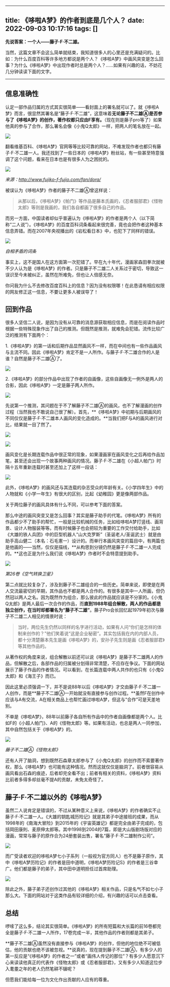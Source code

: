 
---
title: 《哆啦A梦》的作者到底是几个人？
date: 2022-09-03 10:17:16
tags: []
---


**先说答案：一个人——藤子·F·不二雄。**

当然，这篇文章不会这么简单就结束，我知道很多人的心里还是充满疑问的。比如：为什么百度百科等许多地方都说是两个人？《哆啦A梦》中画风突变是怎么回事？为什么《哆啦A梦》中出现作者时总是两个人？……如果有兴趣的话，不妨花几分钟读读下面的文字。

---

## 信息准确性

认定一部作品归属的方式其实很简单——看封面上的署名就可以了。就《哆啦A梦》而言，很显然其署名是“藤子·F·不二雄”，这意味着**无论藤子不二雄Ⓐ是否参与了《哆啦A梦》的创作，著作权都只应由F享有。**（现在则是藤子pro等了）如果他真的参与了合作，那么署名会像《小鬼Q太郎》一样，把两人的笔名放在一起。

![](https://pic2.zhimg.com/80/v2-d8ef4701495aec447d66f04583ac1025_1440w.jpg)

翻看维基百科、《哆啦A梦》官网等等比较可靠的网站，不难发现作者也都只有藤子·F·不二雄一人。我还找到了一些日本的《哆啦A梦》粉丝站，有一些甚至特意强调了这个问题，看来在日本也是有很多人为之困扰的。

![](https://pic1.zhimg.com/80/v2-3360334b65909b125a15190363cb7444_1440w.jpg)

_来源：http://www.fujiko-f-fujio.com/fan/dora/_

被误认为《哆啦A梦》作者的藤子不二雄Ⓐ曾这样说：

> 从那以后，《哆啦A梦》《帕门》等作品是藤本氏画的，《忍者服部君》《怪物太郎》等则是我画的，我们各自都画了很多自己的作品。

而另一方面，中国读者却似乎普遍认为《哆啦A梦》的作者是两个人（以下简称“二人说”）。《哆啦A梦》的百度百科词条看起来很完善，竟也会把作者这种基本信息弄错。而在2007年央视播出的《岩松看日本》中，也犯下了同样的错误。

![](https://pic3.zhimg.com/80/v2-2a12d668409c1d305ad5ab2082a8cdd2_1440w.jpg)

_自相矛盾的词条_

事实上，这不是国人在这方面第一次犯错了。早在九十年代，漫画家森田拳次就被不少人认为是《哆啦A梦》的作者。只是藤子不二雄二人关系过于密切，导致这一误识至今未被纠正，虽然在所难免，但也让人倍感无奈。

你问我为什么不去修改百度百科上的信息？因为没有权限哪！在此恳请有相应权限的网友修正这一信息，不要让更多人被误导了！

## 回到作品

很多人坚信二人说，是因为没有从可靠的消息源获取相应信息，而是在阅读作品时根据一些特殊现象作出了自己的推测。但既然是推测，就难免会犯错。流传比较广泛的推测有下面两个：

1.《哆啦A梦》的第一话和后期作品显然画风不一样，而在中间也有一些作品画风与主流不同。因此《哆啦A梦》肯定不是一人所作。与藤子·F·不二雄合作的人是谁？自然是藤子不二雄Ⓐ了。

![](https://pic4.zhimg.com/80/v2-eb45443c2294f012c134fb64461e7def_1440w.jpg)

2.《哆啦A梦》的部分作品中出现了作者的自画像，这些自画像无一例外是两人的合影，因此《哆啦A梦》一定是藤子两人所作。

![](https://pic3.zhimg.com/80/v2-59670e454191af6e339c31e27eccfe82_1440w.jpg)

先说第一个推测，其问题在于不了解藤子不二雄Ⓐ的画风，也不了解漫画的创作过程（当然我也不敢说自己很了解）。首先，**《哆啦A梦》中初期与后期画风的不同仅仅是藤子·F·不二雄本人画风的变化造成的。**当我们把F与A的画风进行对比，结果就一目了然了。

![](https://pic3.zhimg.com/80/v2-092c2211c02acd26b143bb92a9fbe742_1440w.jpg)

![](https://pic4.zhimg.com/80/v2-b4c131008be80a204d9c5c2fecbeed53_1440w.jpg)

画风变化是长期连载作品中很正常的现象，如果漫画家在画风变化之后再给作品加笔，甚至还会出现一个故事两种画风的情况。藤子·F·不二雄在《小超人帕门》时隔十五年重新连载时甚至还加上了这样一段话：

![](https://pic1.zhimg.com/80/v2-72566168bc40d377052739b54462d610_1440w.jpg)

此外，《哆啦A梦》的画风还与其连载的杂志受众的年龄有关。《小学四年生》中的人物就和《小学一年生》有很大的区别，比起《幼稚园》更是像两部作品。

关于两位藤子的画风具体有什么不同，可以参考下面的答案。

那么中途的画风突变又是怎么回事？其实是藤子助手的代笔。《哆啦A梦》所有的作品都少不了助手的帮忙，一般是比较机械的任务，比如给哆啦A梦打竖线、画背景、设计人物服装等等。而有时候藤子也会把较为重要的工作交付给助手，比如《大雄的铁人兵团》中的巨型机器人“山大克罗斯”（圣诞老人/圣诞武士）就是由助手高山健二（本名：石毛憲一）设计的。而单行本画风突变的篇目中，有两篇也是他画的——当然，仅仅是描线，**从构思到分镜仍然是藤子·F·不二雄一人完成的。**这也正是为什么我们说《哆啦A梦》作者时不会特意提到助手。

![](https://pic1.zhimg.com/80/v2-3cf7f6131aec774dcab5a131f4070d0c_1440w.jpg)

_第26卷《空气转换卫星》_

第二点就比较复杂了，涉及到藤子不二雄组合的一些历史。简单来说，即使是在两人交流最密切的早期，其作品也不都是两人合作的。有很多是其中一人所画，但仍然冠以两人之名。因为既然作为组合，那么彼此的作品就应该是不分家的。《小鬼Q太郎》是两人最后一次合作的作品，而**直到1988年组合解散，两人的作品都是独立创作，在当时却都署名为“藤子不二雄”**。藤子Pro会长回忆起1979年初次与藤子不二雄二人相见的情景时说：

> 当时，两位先生仍然以同样的名字进行活动，如果有人问“你们是怎样的体制来创作的？”他们笑着说“这是企业秘密”。其实包括我在内的内部人员，都十分清楚藤本先生是画《哆啦A梦》的，安孙子先生则是画《忍者服部君》等其他作品的。

从著作权的角度来说，组合解散以前还可以说《哆啦A梦》是藤子不二雄两人的作品，但解散之后，各部作品的归属被分划得非常清楚，不应存在争议。下面的网站展示了藤子作品的作者情况。可以看到，在长篇连载中两人共作的也只有《小鬼Q太郎》和《海王子》而已。

因此这里必须强调一下，并不是说88年以后《哆啦A梦》才交由藤子·F·不二雄一人创作，而是**藤子不二雄Ⓐ一开始就没有直接参与创作过程。**虽然F在创作中应该与A有交流，A在相关商品上也帮忙画过哆啦A梦，但这与“合作”可是天差地别。

不单是《哆啦A梦》，88年以前藤子各自所有作品中的作者自画像都是两个人。比如F的《小超人帕门》、A的《怪物太郎》等。如果有活动，也总是两人一同参加，其中自然包括关于《哆啦A梦》的。

![](https://pic4.zhimg.com/80/v2-ede3a4a41875cf9e50e39d99d8c038af_1440w.jpg)

_藤子不二雄Ⓐ《怪物太郎》_

还有人开了脑洞，想到既然石森章太郎参与了《小鬼Q太郎》的创作而不索要著作权，那么《哆啦A梦》也可能有这种情况。然而这就仅仅是脑洞了。前者很容易从画风看出石森的痕迹，后者却完全看不出；前者有相关的资料，《哆啦A梦》资料比前者多得多却丝毫不提A的贡献，未免太奇怪了。

## 藤子·F·不二雄以外的《哆啦A梦》

虽然二人说肯定是错误的，不过从某种意义上来说，《哆啦A梦》的作者确实不止藤子·F·不二雄一人。《大雄的钥匙城历险记》就是其弟子中途接班的成果，而从1998年的《南海大冒险》到2015年的《宇宙英雄记》都是完全由弟子完成的，包括岡田康則、麦原伸太郎等。其中1998到2004的7篇，即是大山版剧场版对应的漫画，常常与藤子的原作合为24册套装出售，署名“藤子·F·不二雄制作公司”。

![](https://pic1.zhimg.com/80/v2-e77b504f2326bd6228ef792294ffd0d4_1440w.jpg)

而广受读者欢迎的哆啦A梦七小子系列（一般视为官方同人）也不是藤子原作，其中《哆啦A梦历险记》的作者是田中道明，《哆啦A梦历险记S》的作者是三谷幸广。他们都是藤子的弟子，其中田中道明担任过首席助理。

![](https://pic1.zhimg.com/80/v2-dfd7e66ba4e28b1db8d07b383919e080_1440w.jpg)

除此之外，藤子弟子还创作过其他的《哆啦A梦》相关作品，只是名气不如七小子那么大。下面的网站对于这类作品有较详细的介绍，有兴趣的话可以点击查看。

## 总结

啰嗦了这么多，结论其实很简单。《哆啦A梦》的所有短篇和大长篇的前16卷都完全是藤子·F·不二雄一人所作，17卷完成一半，其他作品的作者则都是其弟子。

**藤子不二雄Ⓐ虽然没有直接参与《哆啦A梦》的创作，但他的地位绝不可被低估，他的贡献也绝不该被忽视。**说真的，现在提到藤子不二雄Ⓐ，有多少人的第一反应是“《哆啦A梦》的作者之一”或者“画伟人传记的那位”？有多少人愿意沉下心来读读他真正的代表作《怪物太郎》或《忍者服部君》，又有多少人知道这位步入耄耋之年的老人仍然笔耕不辍呢？

但愿我们能给每一位为文化作出贡献的人应有的尊重。
